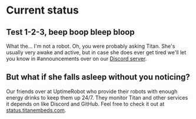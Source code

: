 # Current status
## Test 1-2-3, beep boop bleep bloop
What the... I'm not a robot. Oh, you were probably asking Titan. She's usually very awake and active, but in case she does ever get tired we'll let you know in #announcements over on our [Discord server](https://discordapp.com/invite/pFDDtcN).

## But what if she falls asleep without you noticing?
Our friends over at UptimeRobot who provide their robots with enough energy drinks to keep them up 24/7. They monitor Titan and other services it depends on like Discord and GitHub. Feel free to check it out at [status.titanembeds.com](https://status.titanembeds.com).
